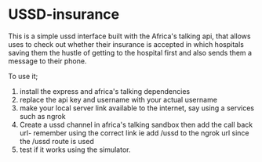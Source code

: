 # USSD-insurance
This is a simple ussd interface built with the Africa's talking api, that allows uses to check out whether their insurance is accepted in which hospitals saving them the hustle of getting to the hospital first and also sends them a message to their phone.


To use it;
1. install the express and africa's talking dependencies
2. replace the api key and username with your actual username
3. make your local server link available to the internet, say using a services such as ngrok
4. Create a ussd channel in africa's talking sandbox then add the call back url- remember using the correct link ie add /ussd to the ngrok url since the /ussd route is used
5. test if it works using the simulator.
